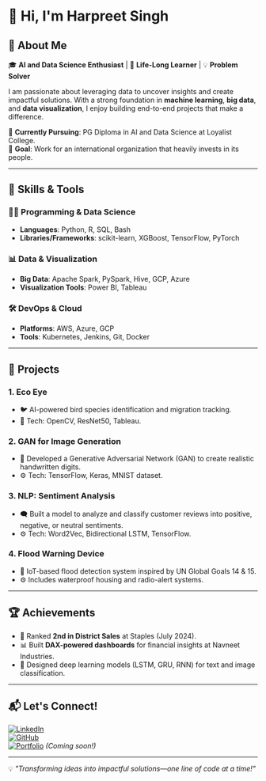 # 👋 Hi, I'm **Harpreet Singh**


## 🚀 About Me
🎓 **AI and Data Science Enthusiast** | 🌟 **Life-Long Learner** | 💡 **Problem Solver**

I am passionate about leveraging data to uncover insights and create impactful solutions. With a strong foundation in **machine learning**, **big data**, and **data visualization**, I enjoy building end-to-end projects that make a difference.

🌱 **Currently Pursuing**: PG Diploma in AI and Data Science at Loyalist College.  
🎯 **Goal**: Work for an international organization that heavily invests in its people.

---

## 🔧 Skills & Tools
### 👨‍💻 Programming & Data Science
- **Languages**: Python, R, SQL, Bash
- **Libraries/Frameworks**: scikit-learn, XGBoost, TensorFlow, PyTorch

### 📊 Data & Visualization
- **Big Data**: Apache Spark, PySpark, Hive, GCP, Azure
- **Visualization Tools**: Power BI, Tableau

### 🛠️ DevOps & Cloud
- **Platforms**: AWS, Azure, GCP
- **Tools**: Kubernetes, Jenkins, Git, Docker

---

## 🌟 Projects
### **1. Eco Eye**
- 🐦 AI-powered bird species identification and migration tracking.
- 🚀 Tech: OpenCV, ResNet50, Tableau.

### **2. GAN for Image Generation**
- 🎨 Developed a Generative Adversarial Network (GAN) to create realistic handwritten digits.
- ⚙️ Tech: TensorFlow, Keras, MNIST dataset.

### **3. NLP: Sentiment Analysis**
- 🗨️ Built a model to analyze and classify customer reviews into positive, negative, or neutral sentiments.
- ⚙️ Tech: Word2Vec, Bidirectional LSTM, TensorFlow.

### **4. Flood Warning Device**
- 🌊 IoT-based flood detection system inspired by UN Global Goals 14 & 15.
- ⚙️ Includes waterproof housing and radio-alert systems.

---

## 🏆 Achievements
- 🌟 Ranked **2nd in District Sales** at Staples (July 2024).
- 📊 Built **DAX-powered dashboards** for financial insights at Navneet Industries.
- 🤖 Designed deep learning models (LSTM, GRU, RNN) for text and image classification.

---

## 📬 Let's Connect!
[![LinkedIn](https://img.shields.io/badge/LinkedIn-%230077B5.svg?style=for-the-badge&logo=linkedin&logoColor=white)](https://linkedin.com/in/harpreet-singh)  
[![GitHub](https://img.shields.io/badge/GitHub-%2312100E.svg?style=for-the-badge&logo=github&logoColor=white)](https://github.com/HarpreetSingh)  
[![Portfolio](https://img.shields.io/badge/Portfolio-%23FF7139.svg?style=for-the-badge&logo=firefox&logoColor=white)](#) *(Coming soon!)*

---

💡 *"Transforming ideas into impactful solutions—one line of code at a time!"*

